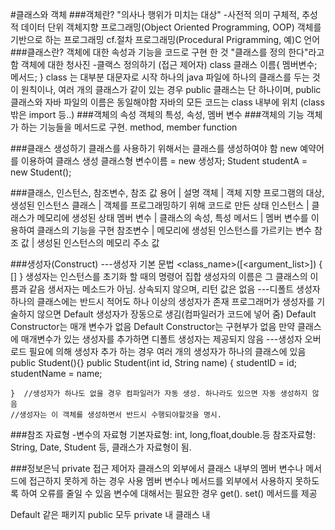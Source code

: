 #클래스와 객체
###객체란?
"의사나 행위가 미치는 대상" -사전적 의미
구체적, 추성적 데이터 단위
객체지향 프로그래밍(Object Oriented Programming, OOP)
객체를 기반으로 하는 프로그래밍
cf.절차 프로그래밍(Procedural Prigramming, 예)C 언어
###클래스란?
객체에 대한 속성과 기능을 코드로 구현 한 것
"클래스를 정의 한다"라고 함
객체에 대한 청사진
-클랙스 정의하기
(접근 제어자) class 클래스 이름{
    멤버변수;
    메서드;
}
class 는 대부분 대문자로 시작
하나의 java 파일에 하나의 클래스를 두는 것이 원칙이나, 여러 개의 클래스가
같이 있는 경우 public 클래스는 단 하나이며, public 클래스와 자바 파일의 이름은 동일해야함
자바의 모든 코드는 class 내부에 위치 (class 밖은 import 등..)
###객체의 속성
객체의 특성, 속성, 멤버 변수
###객체의 기능
객체가 하는 기능들을 메서드로 구현. method, member function

###클래스 생성하기
클래스를 사용하기 위해서는 클래스를 생성하여야 함
new 예약어를 이용하여 클래스 생성
클래스형 변수이름 = new 생성자;
Student studentA = new Student();

###클래스, 인스턴스, 참조변수, 참조 값
용어 | 설명
객체 | 객체 지향 프로그램의 대상, 생성된 인스턴스
클래스 | 객체를 프로그래밍하기 위해 코드로 만든 상태
인스턴스 | 클래스가 메모리에 생성된 상태
멤버 변수 | 클래스의 속성, 특성
메서드 | 멤버 변수를 이용하여 클래스의 기능을 구현
참조변수 | 메모리에 생성된 인스턴스를 가르키는 변수
참조 값 | 생성된 인스턴스의 메모리 주소 값

###생성자(Construct)
---생성자 기본 문법
<modifiers> <class_name>([<argument_list>])
{
    [<statements>]
}
생성자는 인스턴스를 초기화 할 때의 명령어 집합
생성자의 이름은 그 클래스의 이름과 같음
생서자는 메소드가 아님. 상속되지 않으며, 리턴 값은 없음
---디폴트 생성자
하나의 클래스에는 반드시 적어도 하나 이상의 생성자가 존재
프로그래머가 생성자를 기술하지 않으면 Default 생성자가 장동으로 생김(컴파일러가 코드에 넣어 줌)
Default Constructor는 매개 변수가 없음
Default Constructor는 구현부가 없음
만약 클래스에 매개변수가 있는 생성자를 추가하면 디폴트 생성자는 제공되지 않음
---생성자 오버로드
필요에 의해 생성자 추가 하는 경우 여러 개의 생성자가 하나의 클래스에 있음
    public Student(){}
    public Student(int id, String name) {
        studentID = id;
        studentName = name;

    }  //생성자가 하나도 없을 경우 컴파일러가 자동 생성. 하나라도 있으면 자동 생성하지 않음
    //생성자는 이 객체를 생성하면서 반드시 수행되야할것을 명시.
###참조 자료형
-변수의 자료형
기본자료형: int, long,float,double.등
참조자료형: String, Date, Student 등, 클래스가 자료형이 됨.

###정보은닉
private 접근 제어자
클래스의 외부에서 클래스 내부의 멤버 변수나 메서드에 접근하지 못하게 하는 경우 사용
멤버 변수나 메서드를 외부에서 사용하지 못하도록 하여 오류를 줄일 수 있음
변수에 대해서는 필요한 경우 get(). set() 메서드를 제공

Default 같은 패키지
public 모두
private 내 클래스 내 




